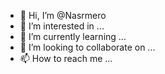 - 👋 Hi, I’m @Nasrmero
- 👀 I’m interested in ...
- 🌱 I’m currently learning ...
- 💞️ I’m looking to collaborate on ...
- 📫 How to reach me ...

<!---
Nasrmero/Nasrmero is a ✨ special ✨ repository because its `README.md` (this file) appears on your GitHub profile.
You can click the Preview link to take a look at your changes.
--->
